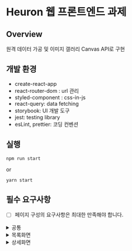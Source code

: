 # Heuron 웹 프론트엔드 과제

## Overview

원격 데이터 가공 및 이미지 갤러리 Canvas API로 구현

## 개발 환경

- create-react-app
- react-router-dom : url 관리
- styled-component : css-in-js
- react-query: data fetching
- storybook: UI 개발 도구
- jest: testing library
- esLint, prettier: 코딩 컨벤션

## 실행

```
npm run start
```

or

```
yarn start
```

## 필수 요구사항

- [ ] 페이지 구성의 요구사항은 최대한 만족해야 합니다.

<details>
<summary>공통</summary>
<div markdown="1">
  - 모든 페이지 이동은 새 탭이나 새 창이 아닌 페이지 전환입니다.<br />
  - 모든 페이지는 별도로 URL 이 부여되어야 하며, 브라우저 입력창에 URL 을 직접 입력해도 페이지에 접근이 가능해야 합니다.<br />
  - API 호출 시 로딩 표시가 나타나야 하며,응답이 완료되었을 때 로딩표시가 사라져야 합니다.<br />
  - API 호출 실패 등 API 관련 모든 에러는 발생시 예외 처리되며, 사용자의 액션을 방해하지 않아야 합니다.
</div>
</details>

<details>
<summary>목록화면</summary>
<div markdown="1">
  - Lorem Picsum - API (https://picsum.photos/v2/list)를 활용해서 목록 화면을 구성합니다.<br />
  - 응답 받은 데이터 목록으로 테이블 화면을 작성하며, 그 중 썸네일 이미지를 테이블에 표시합니다.
</div>
</details>

<details>
<summary>상세화면</summary>
<div markdown="1">
  - Lorem Picsum - API (https://picsum.photos/v2/list)를 활용해서 상세 화면 – 이미지 갤러리를 구성합니다.<br />
  - 동일한 API 로 목록 화면과 상세 화면을 구현하기 때문에 적절한 JSON 데이터의 가공이 필요합니다.<br />
  - 불러온 이미지 목록 중에 Canvas API 를 통해 1 개의 이미지만 표시되게끔 처리합니다.<br />
  - 마우스 휠 이벤트에 따라 Canvas 에 이미지가 순차적으로 표시되어야 합니다.<br />
  - 마우스 (왼쪽 클릭 + 드래그) 이벤트 발생 시 이미지 확대/축소가 되어야 합니다.<br />
  - 마우스 (오른쪽 클릭 + 드래그) 이벤트 발생 시 이미지 회전이 되어야 합니다.<br />
</div>
</details>

- [x] TypeScript 를 사용해서 구현합니다.
- [x] React 기반으로 프로젝트를 구성합니다. create-react-app 을 사용해도 관계없습니다.
- [x] ES6 이상의 JavaScript 를 사용해서 구현해야 합니다.
- [x] yarn start 또는 npm run start 명령어로 로컬 환경에서 실행이 가능해야 합니다.
- [ ] 프로젝트 구조, 실행 방법 등의 설명이 README.md 에 명시되어야 합니다.
- [ ] 특정 라이브러리를 사용했다면, 그 라이브러리 사용에 대한 이유도 명시가 같이 되어야 합니다.

## 선택사항

- [x] Eslint, gitignore 등 협업을 위한 최소한의 설정들을 적용합니다.
- [ ] 테스트 환경을 작성합니다.
